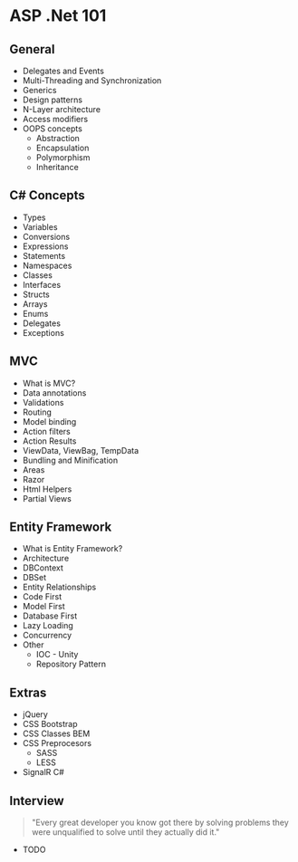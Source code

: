 # ASP .Net 101

## General

- Delegates and Events
- Multi-Threading and Synchronization
- Generics
- Design patterns
- N-Layer architecture
- Access modifiers
- OOPS concepts
  - Abstraction
  - Encapsulation
  - Polymorphism
  - Inheritance

## C# Concepts
- Types
- Variables
- Conversions
- Expressions
- Statements
- Namespaces
- Classes
- Interfaces
- Structs
- Arrays
- Enums
- Delegates
- Exceptions

## MVC
- What is MVC? 
- Data annotations 
- Validations
- Routing 
- Model binding 
- Action filters 
- Action Results
- ViewData, ViewBag, TempData 
- Bundling and Minification 
- Areas 
- Razor 
- Html Helpers 
- Partial Views 

## Entity Framework
- What is Entity Framework?
- Architecture
- DBContext
- DBSet
- Entity Relationships
- Code First
- Model First
- Database First
- Lazy Loading
- Concurrency
- Other
    - IOC - Unity 
    - Repository Pattern   

## Extras
- jQuery
- CSS Bootstrap
- CSS Classes BEM
- CSS Preprocesors
  - SASS
  - LESS
- SignalR C#


## Interview
> "Every great developer you know got there by solving problems they were unqualified to solve until they actually did it." 
- TODO
 
